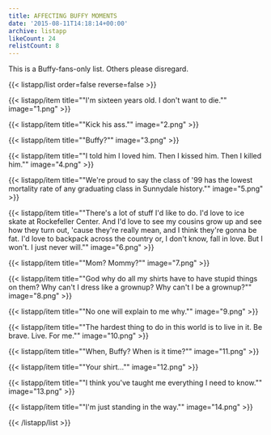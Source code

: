 ```yaml
---
title: AFFECTING BUFFY MOMENTS
date: '2015-08-11T14:18:14+00:00'
archive: listapp
likeCount: 24
relistCount: 8
---
```


This is a Buffy-fans-only list. Others please disregard.

<!--more-->

{{< listapp/list order=false reverse=false >}}

   {{< listapp/item title="\"I'm sixteen years old. I don't want to die.\""
      image="1.png" >}}

   {{< listapp/item title="\"Kick his ass.\""
      image="2.png" >}}

   {{< listapp/item title="\"Buffy?\""
      image="3.png" >}}

   {{< listapp/item title="\"I told him I loved him. Then I kissed him. Then I killed him.\""
      image="4.png" >}}

   {{< listapp/item title="\"We're proud to say the class of '99 has the lowest mortality rate of any graduating class in Sunnydale history.\""
      image="5.png" >}}

   {{< listapp/item title="\"There's a lot of stuff I'd like to do. I'd love to ice skate at Rockefeller Center. And I'd love to see my cousins grow up and see how they turn out, 'cause they're really mean, and I think they're gonna be fat. I'd love to backpack across the country or, I don't know, fall in love. But I won't. I just never will.\""
      image="6.png" >}}

   {{< listapp/item title="\"Mom? Mommy?\""
      image="7.png" >}}

   {{< listapp/item title="\"God why do all my shirts have to have stupid things on them? Why can't I dress like a grownup? Why can't I be a grownup?\""
      image="8.png" >}}

   {{< listapp/item title="\"No one will explain to me why.\""
      image="9.png" >}}

   {{< listapp/item title="\"The hardest thing to do in this world is to live in it. Be brave. Live. For me.\""
      image="10.png" >}}

   {{< listapp/item title="\"When, Buffy? When is it time?\""
      image="11.png" >}}

   {{< listapp/item title="\"Your shirt…\""
      image="12.png" >}}

   {{< listapp/item title="\"I think you've taught me everything I need to know.\""
      image="13.png" >}}

   {{< listapp/item title="\"I'm just standing in the way.\""
      image="14.png" >}}

{{< /listapp/list >}}
